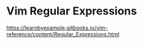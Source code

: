 # Vim Regular Expressions
https://learnbyexample.gitbooks.io/vim-reference/content/Regular_Expressions.html

